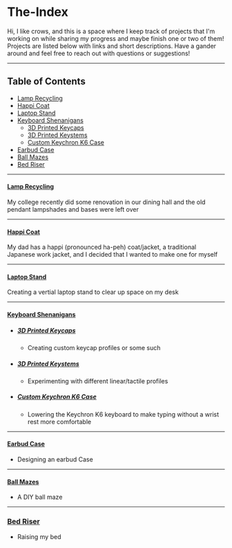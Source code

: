 # The-Index
 Hi, I like crows, and this is a space where I keep track of projects that I'm working on while sharing my progress and maybe finish one or two of them! Projects are listed below with links and short descriptions. Have a gander around and feel free to reach out with questions or suggestions!

---

## Table of Contents

* [Lamp Recycling](#lamp-recycling)
* [Happi Coat](#happi-coat)
* [Laptop Stand](#laptop-stand)
* [Keyboard Shenanigans](#keyboard-shenanigans)
  * [3D Printed Keycaps](#3d-printed-keycaps)
  * [3D Printed Keystems](#3d-printed-keystems)
  * [Custom Keychron K6 Case](#custom-keychron-k6-case)
* [Earbud Case](#earbud-case)
* [Ball Mazes](#ball-mazes)
* [Bed Riser](#bed-riser)

---

#### [Lamp Recycling](https://github.com/i-like-crows/The-Index/tree/main/Lamp-Recycling)
My college recently did some renovation in our dining hall and the old pendant lampshades and bases were left over

---

#### [Happi Coat](https://github.com/i-like-crows/The-Index/tree/main/Happi-Coat)
My dad has a happi (pronounced ha-peh) coat/jacket, a traditional Japanese work jacket, and I decided that I wanted to make one for myself

---

#### [Laptop Stand](https://github.com/i-like-crows/The-Index/tree/main/Laptop-Stand)
Creating a vertial laptop stand to clear up space on my desk

---

#### [Keyboard Shenanigans](https://github.com/i-like-crows/The-Index/tree/main/Keyboard-Shenanigans)
* ##### [3D Printed Keycaps](https://github.com/i-like-crows/The-Index/tree/main/Keyboard-Shenanigans/3D-Printed-Keycaps)
  * Creating custom keycap profiles or some such
* ##### [3D Printed Keystems](https://github.com/i-like-crows/The-Index/tree/main/Keyboard-Shenanigans/3D-Printed-Keystems)
  * Experimenting with different linear/tactile profiles
* ##### [Custom Keychron K6 Case](https://github.com/i-like-crows/The-Index/tree/main/Keyboard-Shenanigans/Custom-Keychron-K6-Case)
  * Lowering the Keychron K6 keyboard to make typing without a wrist rest more comfortable

---

#### [Earbud Case](https://github.com/i-like-crows/The-Index/tree/main/Earbud-Case)
* Designing an earbud Case

---

#### [Ball Mazes](https://github.com/i-like-crows/The-Index/tree/main/Ball-Mazes)
* A DIY ball maze

---

### [Bed Riser](https://github.com/i-like-crows/The-Index/tree/main/Bed-Riser)
* Raising my bed
